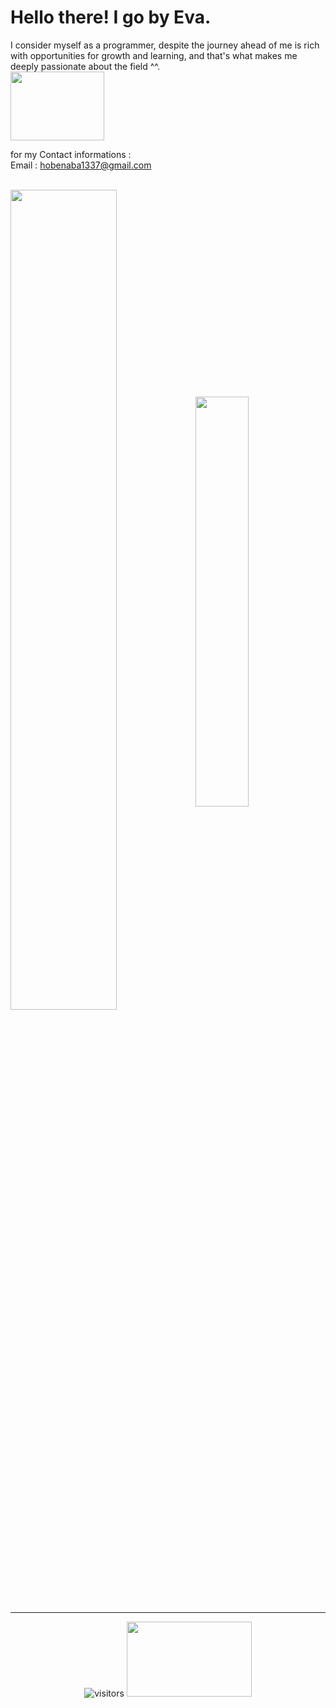 # Hello there! I go by Eva.

I consider myself as a programmer, despite the journey ahead of me is rich with opportunities for growth and learning, and that's what makes me deeply passionate about the field ^^.         <br /><img src="https://media2.giphy.com/media/v1.Y2lkPTc5MGI3NjExZXZ3NWJpaGpwZ2lsZWk2cDE5amg5cXN3ZzNnZHNtNHdudGo4aXhrYSZlcD12MV9pbnRlcm5hbF9naWZfYnlfaWQmY3Q9cw/p6ZVGS8zQbQIqH8G6l/giphy.gif" width="150" height="110"><br />                  

for my Contact informations :                                            
Email : hobenaba1337@gmail.com

<br/>
<div >
<a href="https://github.com/hobenaba">
     <img align="center" width="58%"src="https://github-readme-stats.vercel.app/api?username=hobenaba&show_icons=true&theme=aura&hide_border=false"/></a> 
  <a href="https://github.com/hobenaba">
      <img align="center" width="41%" src="https://github-readme-stats.vercel.app/api/top-langs/?username=hobenaba&show_icons=true&theme=aura&layout=compact&hide_border=false"/></a>
</div>
<hr/ >
<p align="center">
	<img alt="visitors" src="https://komarev.com/ghpvc/?username=hobenaba&color=CBC3E3&style=flat&label=visitors" /> 
<img src="https://media0.giphy.com/media/v1.Y2lkPTc5MGI3NjExNzMwcW1nZ2R2OWR5aXZlZngxeG8weXQzMGl4cm9jeXFrbWZ2em80NCZlcD12MV9pbnRlcm5hbF9naWZfYnlfaWQmY3Q9cw/bs3w1SsWV0hJZDOpWr/giphy.gif" width="200" height="120">
</p>
